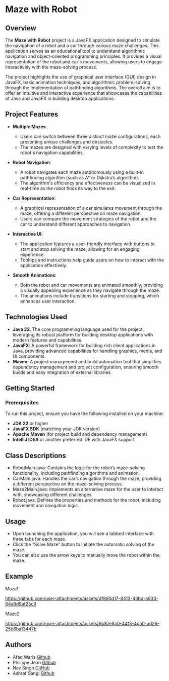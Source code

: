 # Maze with Robot

## Overview
The **Maze with Robot** project is a JavaFX application designed to simulate the navigation of a robot and a car through various maze challenges. This application serves as an educational tool to understand algorithmic navigation and object-oriented programming principles. It provides a visual representation of the robot and car's movements, allowing users to engage interactively with the maze-solving process.

The project highlights the use of graphical user interface (GUI) design in JavaFX, basic animation techniques, and algorithmic problem-solving through the implementation of pathfinding algorithms. The overall aim is to offer an intuitive and interactive experience that showcases the capabilities of Java and JavaFX in building desktop applications.

## Project Features
- **Multiple Mazes**:
    - Users can switch between three distinct maze configurations, each presenting unique challenges and obstacles.
    - The mazes are designed with varying levels of complexity to test the robot's navigation capabilities.

- **Robot Navigation**:
    - A robot navigates each maze autonomously using a built-in pathfinding algorithm (such as A* or Dijkstra’s algorithm).
    - The algorithm's efficiency and effectiveness can be visualized in real-time as the robot finds its way to the exit.

- **Car Representation**:
    - A graphical representation of a car simulates movement through the maze, offering a different perspective on maze navigation.
    - Users can compare the movement strategies of the robot and the car to understand different approaches to navigation.

- **Interactive UI**:
    - The application features a user-friendly interface with buttons to start and stop solving the maze, allowing for an engaging experience.
    - Tooltips and instructions help guide users on how to interact with the application effectively.

- **Smooth Animations**:
    - Both the robot and car movements are animated smoothly, providing a visually appealing experience as they navigate through the maze.
    - The animations include transitions for starting and stopping, which enhances user interaction.

## Technologies Used
- **Java 22**: The core programming language used for the project, leveraging its robust platform for building desktop applications with modern features and capabilities.
- **JavaFX**: A powerful framework for building rich client applications in Java, providing advanced capabilities for handling graphics, media, and UI components.
- **Maven**: A project management and build automation tool that simplifies dependency management and project configuration, ensuring smooth builds and easy integration of external libraries.

## Getting Started

### Prerequisites
To run this project, ensure you have the following installed on your machine:
- **JDK 22** or higher
- **JavaFX SDK** (matching your JDK version)
- **Apache Maven** (for project build and dependency management)
- **IntelliJ IDEA** or another preferred IDE with JavaFX support

## Class Descriptions

- RobotMain.java: Contains the logic for the robot’s maze-solving functionality, including pathfinding algorithms and animation.
- CarMain.java: Handles the car’s navigation through the maze, providing a different perspective on the maze-solving process.
- Maze2Main.java: Implements an alternative maze for the user to interact with, showcasing different challenges.
- Robot.java: Defines the properties and methods for the robot, including movement and navigation logic.

## Usage

- Upon launching the application, you will see a tabbed interface with three tabs for each maze.
- Click the “Solve Maze” button to initiate the automatic solving of the maze.
- You can also use the arrow keys to manually move the robot within the maze.

## Example

Maze1

https://github.com/user-attachments/assets/df860d17-8413-43bd-a933-64a8d9af25c9

Maze2

https://github.com/user-attachments/assets/6b87e8a0-44f3-4da0-ad26-25b6ba13447b

## Authors

- Afaq Waris
[Github](https://github.com/Afaq136)
- Philippe Jean
[Github](https://github.com/Philippe-Je)
- Nav Singh
[GitHub](https://github.com/nav7FSC)
- Ashraf Sangi 
[Github](https://github.com/ashsangi)
